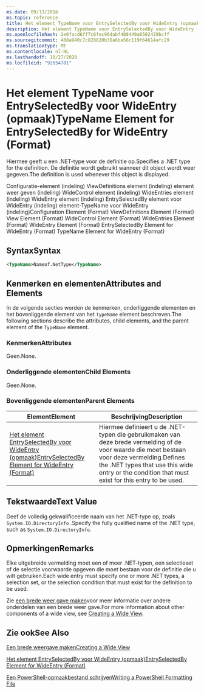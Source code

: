 ```yaml
---
ms.date: 09/13/2016
ms.topic: reference
title: Het element TypeName voor EntrySelectedBy voor WideEntry (opmaak)
description: Het element TypeName voor EntrySelectedBy voor WideEntry (opmaak)
ms.openlocfilehash: 2e0facd6ff7c6fec96dabf488449a8502429bcff
ms.sourcegitcommit: 488a940c7c828820b36a6ba56c119f64614afc29
ms.translationtype: MT
ms.contentlocale: nl-NL
ms.lasthandoff: 10/27/2020
ms.locfileid: "92654781"
---
```

# <a name="typename-element-for-entryselectedby-for-wideentry-format"></a><span data-ttu-id="36d13-103">Het element TypeName voor EntrySelectedBy voor WideEntry (opmaak)</span><span class="sxs-lookup"><span data-stu-id="36d13-103">TypeName Element for EntrySelectedBy for WideEntry (Format)</span></span>

<span data-ttu-id="36d13-104">Hiermee geeft u een .NET-type voor de definitie op.</span><span class="sxs-lookup"><span data-stu-id="36d13-104">Specifies a .NET type for the definition.</span></span> <span data-ttu-id="36d13-105">De definitie wordt gebruikt wanneer dit object wordt weer gegeven.</span><span class="sxs-lookup"><span data-stu-id="36d13-105">The definition is used whenever this object is displayed.</span></span>

<span data-ttu-id="36d13-106">Configuratie-element (indeling) ViewDefinitions element (indeling) element weer geven (indeling) WideControl element (indeling) WideEntries element (indeling) WideEntry element (indeling) EntrySelectedBy element voor WideEntry (indeling) element-TypeName voor WideEntry (indeling)</span><span class="sxs-lookup"><span data-stu-id="36d13-106">Configuration Element (Format) ViewDefinitions Element (Format) View Element (Format) WideControl Element (Format) WideEntries Element (Format) WideEntry Element (Format) EntrySelectedBy Element for WideEntry (Format) TypeName Element for WideEntry (Format)</span></span>

## <a name="syntax"></a><span data-ttu-id="36d13-107">Syntax</span><span class="sxs-lookup"><span data-stu-id="36d13-107">Syntax</span></span>

```xml
<TypeName>Nameof.NetType</TypeName>
```

## <a name="attributes-and-elements"></a><span data-ttu-id="36d13-108">Kenmerken en elementen</span><span class="sxs-lookup"><span data-stu-id="36d13-108">Attributes and Elements</span></span>

<span data-ttu-id="36d13-109">In de volgende secties worden de kenmerken, onderliggende elementen en het bovenliggende element van het `TypeName` element beschreven.</span><span class="sxs-lookup"><span data-stu-id="36d13-109">The following sections describe the attributes, child elements, and the parent element of the `TypeName` element.</span></span>

### <a name="attributes"></a><span data-ttu-id="36d13-110">Kenmerken</span><span class="sxs-lookup"><span data-stu-id="36d13-110">Attributes</span></span>

<span data-ttu-id="36d13-111">Geen.</span><span class="sxs-lookup"><span data-stu-id="36d13-111">None.</span></span>

### <a name="child-elements"></a><span data-ttu-id="36d13-112">Onderliggende elementen</span><span class="sxs-lookup"><span data-stu-id="36d13-112">Child Elements</span></span>

<span data-ttu-id="36d13-113">Geen.</span><span class="sxs-lookup"><span data-stu-id="36d13-113">None.</span></span>

### <a name="parent-elements"></a><span data-ttu-id="36d13-114">Bovenliggende elementen</span><span class="sxs-lookup"><span data-stu-id="36d13-114">Parent Elements</span></span>

|<span data-ttu-id="36d13-115">Element</span><span class="sxs-lookup"><span data-stu-id="36d13-115">Element</span></span>|<span data-ttu-id="36d13-116">Beschrijving</span><span class="sxs-lookup"><span data-stu-id="36d13-116">Description</span></span>|
|-------------|-----------------|
|[<span data-ttu-id="36d13-117">Het element EntrySelectedBy voor WideEntry (opmaak)</span><span class="sxs-lookup"><span data-stu-id="36d13-117">EntrySelectedBy Element for WideEntry (Format)</span></span>](./entryselectedby-element-for-wideentry-format.md)|<span data-ttu-id="36d13-118">Hiermee definieert u de .NET-typen die gebruikmaken van deze brede vermelding of de voor waarde die moet bestaan voor deze vermelding.</span><span class="sxs-lookup"><span data-stu-id="36d13-118">Defines the .NET types that use this wide entry or the condition that must exist for this entry to be used.</span></span>|

## <a name="text-value"></a><span data-ttu-id="36d13-119">Tekstwaarde</span><span class="sxs-lookup"><span data-stu-id="36d13-119">Text Value</span></span>

<span data-ttu-id="36d13-120">Geef de volledig gekwalificeerde naam van het .NET-type op, zoals `System.IO.DirectoryInfo` .</span><span class="sxs-lookup"><span data-stu-id="36d13-120">Specify the fully qualified name of the .NET type, such as `System.IO.DirectoryInfo`.</span></span>

## <a name="remarks"></a><span data-ttu-id="36d13-121">Opmerkingen</span><span class="sxs-lookup"><span data-stu-id="36d13-121">Remarks</span></span>

<span data-ttu-id="36d13-122">Elke uitgebreide vermelding moet een of meer .NET-typen, een selectieset of de selectie voorwaarde opgeven die moet bestaan voor de definitie die u wilt gebruiken.</span><span class="sxs-lookup"><span data-stu-id="36d13-122">Each wide entry must specify one or more .NET types, a selection set, or the selection condition that must exist for the definition to be used.</span></span>

<span data-ttu-id="36d13-123">Zie [een brede weer gave maken](./creating-a-wide-view.md)voor meer informatie over andere onderdelen van een brede weer gave.</span><span class="sxs-lookup"><span data-stu-id="36d13-123">For more information about other components of a wide view, see [Creating a Wide View](./creating-a-wide-view.md).</span></span>

## <a name="see-also"></a><span data-ttu-id="36d13-124">Zie ook</span><span class="sxs-lookup"><span data-stu-id="36d13-124">See Also</span></span>

[<span data-ttu-id="36d13-125">Een brede weergave maken</span><span class="sxs-lookup"><span data-stu-id="36d13-125">Creating a Wide View</span></span>](./creating-a-wide-view.md)

[<span data-ttu-id="36d13-126">Het element EntrySelectedBy voor WideEntry (opmaak)</span><span class="sxs-lookup"><span data-stu-id="36d13-126">EntrySelectedBy Element for WideEntry (Format)</span></span>](./entryselectedby-element-for-wideentry-format.md)

[<span data-ttu-id="36d13-127">Een PowerShell-opmaakbestand schrijven</span><span class="sxs-lookup"><span data-stu-id="36d13-127">Writing a PowerShell Formatting File</span></span>](./writing-a-powershell-formatting-file.md)
